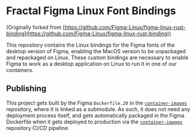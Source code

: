 # Fractal Figma Linux Font Bindings

(Originally forked from [https://github.com/Figma-Linux/figma-linux-rust-binding](https://github.com/Figma-Linux/figma-linux-rust-binding))

This repository contains the Linux bindings for the Figma fonts of the desktop version of Figma, enabling the MacOS version to be unpackaged and repackaged on Linux. These custom bindings are necessary to enable Figma to work as a desktop application on Linux to run it in one of our containers.

## Publishing

This project gets built by the Figma `Dockerfile.20` in the [`container-images`](https://github.com/fractal/container-images) repository, where it is linked as a submodule. As such, it does not need any deployment process itself, and gets automatically packaged in the Figma Dockerfile when it gets deployed to production via the [`container-images`](https://github.com/fractal/container-images) repository CI/CD pipeline.
